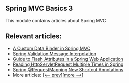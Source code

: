 ## Spring MVC Basics 3

This module contains articles about Spring MVC

## Relevant articles:
- [A Custom Data Binder in Spring MVC](https://www.baeldung.com/spring-mvc-custom-data-binder)
- [Spring Validation Message Interpolation](https://www.baeldung.com/spring-validation-message-interpolation)
- [Guide to Flash Attributes in a Spring Web Application](https://www.baeldung.com/spring-web-flash-attributes)
- [Reading HttpServletRequest Multiple Times in Spring](https://www.baeldung.com/spring-reading-httpservletrequest-multiple-times)
- [Spring @RequestMapping New Shortcut Annotations](https://www.baeldung.com/spring-new-requestmapping-shortcuts)
- More articles: [[<-- prev]](../spring-mvc-basics-2)[[more -->]](../spring-mvc-basics-4)
